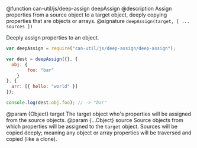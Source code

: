 @function can-util/js/deep-assign deepAssign
@description Assign properties from a source object to a target object, deeply copying properties that are objects or arrays.
@signature `deepAssign(target, [ ... sources ])`

Deeply assign properties to an object.

```js
var deepAssign = require("can-util/js/deep-assign/deep-assign");

var dest = deepAssign({}, {
  obj: {
		foo: "bar"
	}
}, {
  arr: [{ hello: "world" }]
});

console.log(dest.obj.foo); // -> "bar"
```

@param {Object} target The target object who's properties will be assigned from the source objects.
@param {...Object} source Source objects from which properties will be assigned to the `target` object. Sources will be copied deeply; meaning any object or array properties will be traversed and copied (like a clone).
